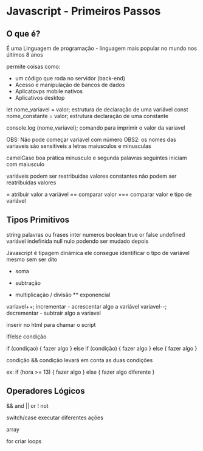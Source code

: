 # Javascript - Primeiros Passos

## O que é?

É uma Linguagem de programação - linguagem mais popular no mundo nos últimos 8 anos

permite coisas como:
- um código que roda no servidor (back-end)
- Acesso e manipulação de bancos de dados
- Aplicatovps mobile nativos
- Aplicativos desktop

let nome_variavel = valor; estrutura de declaração de uma variável
const nome_constante = valor; estrutura declaração de uma constante

console.log (nome_variavel); comando para imprimir o valor da variavel

OBS: Não pode começar variavel com número
OBS2: os nomes das variaveis são sensitiveis a letras maiusculos e minusculas

camelCase boa prática minusculo e segunda palavras seguintes iniciam com maiusculo

variáveis podem ser reatribuidas valores
constantes não podem ser reatribuidas valores

= atribuir valor a variável
== comparar valor
=== comparar valor e tipo de variável

## Tipos Primitivos

string palavras ou frases
inter numeros
boolean true or false
undefined variável indefinida
null nulo podendo ser mudado depois


Javascript é tipagem dinâmica ele consegue identificar o tipo de variável mesmo sem ser dito


+ soma
- subtração
* multiplicação
/ divisão
** exponencial


variavel++; incrementar - acrescentar algo a variável
variavel--; decrementar - subtrair algo a variavel

<script src="nome_arquivo_script"> </script> inserir no html para chamar o script



if/else condição

if (condiçao) {
    fazer algo
} else if (condição) {
    fazer algo
} else {
    fazer algo
}

condição && condição levará em conta as duas condições


ex:
if (hora >= 13) {
    fazer algo
} else {
    fazer algo diferente
}

## Operadores Lógicos

&& and
|| or
! not


switch/case executar diferentes ações


array

for criar loops